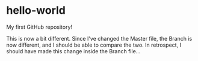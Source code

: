 # hello-world
My first GitHub repository!

This is now a bit different. Since I've changed the Master file, the Branch is now different, and I should be able to compare the two.
In retrospect, I should have made this change inside the Branch file...
